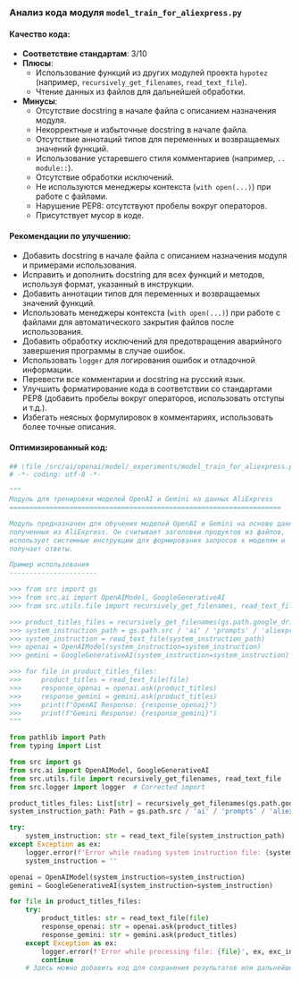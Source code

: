 ### **Анализ кода модуля `model_train_for_aliexpress.py`**

#### **Качество кода**:
- **Соответствие стандартам**: 3/10
- **Плюсы**:
    - Использование функций из других модулей проекта `hypotez` (например, `recursively_get_filenames`, `read_text_file`).
    - Чтение данных из файлов для дальнейшей обработки.
- **Минусы**:
    - Отсутствие docstring в начале файла с описанием назначения модуля.
    - Некорректные и избыточные docstring в начале файла.
    - Отсутствие аннотаций типов для переменных и возвращаемых значений функций.
    - Использование устаревшего стиля комментариев (например, `.. module::`).
    - Отсутствие обработки исключений.
    - Не используются менеджеры контекста (`with open(...)`) при работе с файлами.
    - Нарушение PEP8: отсутствуют пробелы вокруг операторов.
    - Присутствует мусор в коде.

#### **Рекомендации по улучшению**:
- Добавить docstring в начале файла с описанием назначения модуля и примерами использования.
- Исправить и дополнить docstring для всех функций и методов, используя формат, указанный в инструкции.
- Добавить аннотации типов для переменных и возвращаемых значений функций.
- Использовать менеджеры контекста (`with open(...)`) при работе с файлами для автоматического закрытия файлов после использования.
- Добавить обработку исключений для предотвращения аварийного завершения программы в случае ошибок.
- Использовать `logger` для логирования ошибок и отладочной информации.
- Перевести все комментарии и docstring на русский язык.
- Улучшить форматирование кода в соответствии со стандартами PEP8 (добавить пробелы вокруг операторов, использовать отступы и т.д.).
- Избегать неясных формулировок в комментариях, использовать более точные описания.

#### **Оптимизированный код**:
```python
## \file /src/ai/openai/model/_experiments/model_train_for_aliexpress.py
# -*- coding: utf-8 -*-

"""
Модуль для тренировки моделей OpenAI и Gemini на данных AliExpress
====================================================================

Модуль предназначен для обучения моделей OpenAI и Gemini на основе данных,
полученных из AliExpress. Он считывает заголовки продуктов из файлов,
использует системные инструкции для формирования запросов к моделям и
получает ответы.

Пример использования
----------------------

>>> from src import gs
>>> from src.ai import OpenAIModel, GoogleGenerativeAI
>>> from src.utils.file import recursively_get_filenames, read_text_file

>>> product_titles_files = recursively_get_filenames(gs.path.google_drive / 'aliexpress' / 'campaigns', 'product_titles.txt')
>>> system_instruction_path = gs.path.src / 'ai' / 'prompts' / 'aliexpress_campaign' / 'system_instruction.txt'
>>> system_instruction = read_text_file(system_instruction_path)
>>> openai = OpenAIModel(system_instruction=system_instruction)
>>> gemini = GoogleGenerativeAI(system_instruction=system_instruction)

>>> for file in product_titles_files:
>>>     product_titles = read_text_file(file)
>>>     response_openai = openai.ask(product_titles)
>>>     response_gemini = gemini.ask(product_titles)
>>>     print(f"OpenAI Response: {response_openai}")
>>>     print(f"Gemini Response: {response_gemini}")
"""

from pathlib import Path
from typing import List

from src import gs
from src.ai import OpenAIModel, GoogleGenerativeAI
from src.utils.file import recursively_get_filenames, read_text_file
from src.logger import logger  # Corrected import

product_titles_files: List[str] = recursively_get_filenames(gs.path.google_drive / 'aliexpress' / 'campaigns', 'product_titles.txt')
system_instruction_path: Path = gs.path.src / 'ai' / 'prompts' / 'aliexpress_campaign' / 'system_instruction.txt'

try:
    system_instruction: str = read_text_file(system_instruction_path)
except Exception as ex:
    logger.error(f'Error while reading system instruction file: {system_instruction_path}', ex, exc_info=True)
    system_instruction = ''

openai = OpenAIModel(system_instruction=system_instruction)
gemini = GoogleGenerativeAI(system_instruction=system_instruction)

for file in product_titles_files:
    try:
        product_titles: str = read_text_file(file)
        response_openai: str = openai.ask(product_titles)
        response_gemini: str = gemini.ask(product_titles)
    except Exception as ex:
        logger.error(f'Error while processing file: {file}', ex, exc_info=True)
        continue
    # Здесь можно добавить код для сохранения результатов или дальнейшей обработки